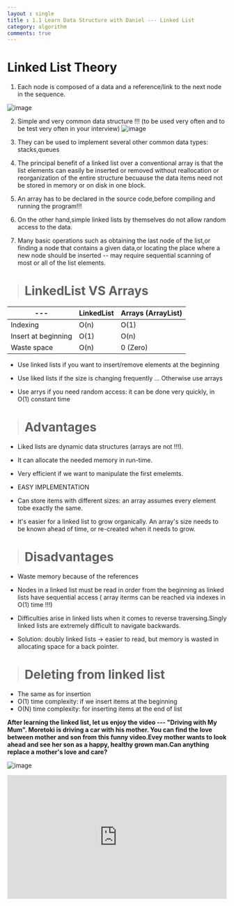 ```yaml
---
layout : single
title : 1.1 Learn Data Structure with Daniel --- Linked List
category: algorithm
comments: true
---
```

# Linked List Theory


1. Each node is composed of a data and a reference/link to the next node in the sequence.

![image](http://www.equestionanswers.com/c/images/circular-linked-list.gif)

2. Simple and very common data structure !!!
(to be used very often and to be test very often in your interview)
![image](https://seedotnet.files.wordpress.com/2011/04/linked-list.jpg)

3. They can be used to implement several other common data types: stacks,queues

4. The principal benefit of a linked list over a conventional array is that the list elements can easily be inserted or removed without reallocation or reorganization of the entire structure becuause the data items need not be stored in memory or on disk in one block.

5. An array has to be declared in the source code,before compiling and running the program!!!

6. On the other hand,simple linked lists by themselves do not allow random access to the data.

7. Many basic operations such as obtaining the last node of the list,or finding a node that contains a given data,or locating the place where a new node should be inserted -- may require sequential scanning of most or all of the list elements.



> #  LinkedList   VS  Arrays

 ---    | LinkedList | Arrays (ArrayList)
---|---|---
Indexing | O(n) | O(1)
Insert at beginning | O(1) | O(n)
Waste space | O(n) | 0 (Zero)

* Use linked lists if you want to insert/remove elements at the beginning

* Use liked lists if the size is changing frequently ... Otherwise use arrays

* Use arrys if you need random access: it can be done very quickly, in O(1) constant time


> # Advantages

- Liked lists are dynamic data structures (arrays are not !!!).

- It can allocate the needed memory in run-time.

- Very efficient if we want to manipulate the first emelemts.

- EASY IMPLEMENTATION

- Can store items with different sizes: an array assumes every element tobe exactly the same.

- It's easier for a linked list to grow organically. An array's size needs to be known ahead of time, or re-created when it needs to grow.


> # Disadvantages

- Waste memory because of the references

- Nodes in a linked list must be read in order from the beginning as linked lists have sequential access ( array iterms can be reached via indexes in O(1) time !!!)

- Difficulties arise in linked lists when it comes to reverse traversing.Singly linked lists are extremely difficult to navigate backwards.

- Solution: doubly linked lists -> easier to read, but memory is wasted in allocating space for a back pointer.

> # Deleting from linked list

- The same as for insertion
- O(1) time complexity: if we insert items at the beginning
- O(N) time complexity: for inserting items at the end of list



**After learning the linked list, let us enjoy the video --- "Driving with My Mum". Moretoki is driving a car with his mother. You can find the love between mother and son from this funny video.Evey mother wants to look ahead and see her son as a happy, healthy grown man.Can anything replace a mother's love and care?**



![image](http://assets1.doyouyoga.com/uploads/2012/10/I-Love-My-Mom.jpg)


<div style="max-width:640px; margin:0 auto 10px;" >
<div
style="position: relative;
width:100%;
padding-bottom:56.25%;
height:0;">

<iframe style="position: absolute;top: 0;left: 0;width: 100%;height: 100%;" src="https://www.youtube.com/embed/XMNlfYBzi8Q" frameborder="0" allowfullscreen></iframe>
</div>
</div>
